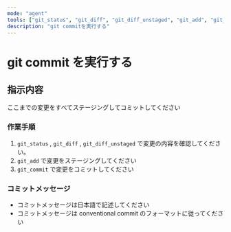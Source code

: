 ```yaml
---
mode: "agent"
tools: ["git_status", "git_diff", "git_diff_unstaged", "git_add", "git_commit"]
description: "git commitを実行する"
---
```


# git commit を実行する

## 指示内容

ここまでの変更をすべてステージングしてコミットしてください

### 作業手順

1. `git_status` , `git_diff` , `git_diff_unstaged` で変更の内容を確認してください。
2. `git_add` で変更をステージングしてください
3. `git_commit` で変更をコミットしてください

### コミットメッセージ

- コミットメッセージは日本語で記述してください
- コミットメッセージは conventional commit のフォーマットに従ってください
